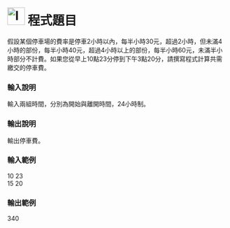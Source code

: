 <h1><img class="alignnone  wp-image-41" src="https://catmaoblog.files.wordpress.com/2016/10/3h9rzur.png" alt="Icon made by Popcorns Arts from www.flaticon.com" width="40" height="40" /> 程式題目</h1>
假設某個停車場的費率是停車2小時以內，每半小時30元，超過2小時，但未滿4小時的部份，每半小時40元，超過4小時以上的部份，每半小時60元，未滿半小時部分不計費。如果您從早上10點23分停到下午3點20分，請撰寫程式計算共需繳交的停車費。<br>

<h3>輸入說明</h3>
輸入兩組時間，分別為開始與離開時間，24小時制。<br>

<h3>輸出說明</h3>
輸出停車費。<br>

<h3>輸入範例</h3>
10 23<br>
15 20<br>

<h3>輸出範例</h3>
340<br>
